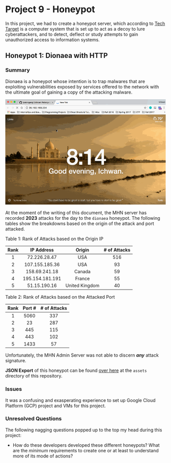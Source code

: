 # Project 9 - Honeypot
In this project, we had to create a honeypot server, which according to [Tech Target](http://searchsecurity.techtarget.com/definition/honey-pot) is a computer system that is set up to act as a decoy to lure cyberattackers, and to detect, deflect or study attempts to gain unauthorized access to information systems.


## Honeypot 1: Dionaea with HTTP
### Summary
Dionaea is a honeypot whose intention is to trap malwares that are exploiting vulnerabilities exposed by services offered to the network with the ultimate goal of gaining a copy of the attacking malware.

![](/assets/dionaea_honeypot.gif?raw=true)

At the moment of the writing of this document, the MHN server has recorded **2023** attacks for the day to the `dionaea` honeypot. The following tables show the breakdowns based on the origin of the attack and port attacked.

Table 1: Rank of Attacks based on the Origin IP

| Rank |    IP Address   | Origin         | # of Attacks |
|:----:|:---------------:|:--------------:|:------------:|
| 1    |72.226.28.47     | USA            | 516          |
| 2    |107.155.185.36   | USA            | 93           |
| 3    |158.69.241.18    | Canada         | 59           |
| 4    |195.154.181.191  | France         | 55           |
| 5    |51.15.190.16     | United Kingdom | 40           |


Table 2: Rank of Attacks based on the Attacked Port 

| Rank | Port # | # of Attacks |
|:----:|:------:|:------------:|
|   1  |  5060  |      337     |
|   2  |   23   |      287     |
|   3  |   445  |      115     |
|   4  |   443  |      102     |
|   5  |  1433  |      57      |


Unfortunately, the MHN Admin Server was not able to discern _**any**_ attack signature. 

**JSON Export** of this honeypot can be found [over here](/assets/dionaea.json) at the `assets` directory of this repository.

### Issues
It was a confusing and exasperating experience to set up Google Cloud Platform (GCP) project and VMs for this project.

### Unresolved Questions
The following nagging questions popped up to the top my head during this project:
- How do these developers developed these different honeypots? What are the _minimum_ requirements to create one or at least to understand more of its mode of actions?
